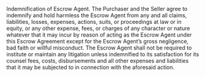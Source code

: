 Indemnification of Escrow Agent. The Purchaser and the Seller agree to indemnify and hold harmless the Escrow Agent from any and all claims, liabilities, losses, expenses, actions, suits, or proceedings at law or in equity, or any other expense, fees, or charges of any character or nature whatever that it may incur by reason of acting as the Escrow Agent under this Escrow Agreement except for the Escrow Agent’s gross negligence, bad faith or willful misconduct. The Escrow Agent shall not be required to institute or maintain any litigation unless indemnified to its satisfaction for its counsel fees, costs, disbursements and all other expenses and liabilities that it may be subjected to in connection with the aforesaid action.